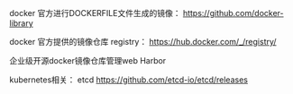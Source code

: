 docker 官方进行DOCKERFILE文件生成的镜像：
  https://github.com/docker-library

docker 官方提供的镜像仓库 registry：
https://hub.docker.com/_/registry/

企业级开源docker镜像仓库管理web Harbor 


kubernetes相关：
etcd
  https://github.com/etcd-io/etcd/releases
